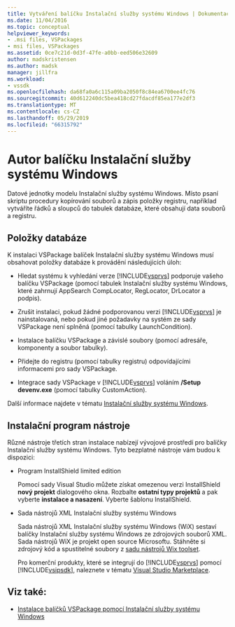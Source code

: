 ```yaml
---
title: Vytváření balíčku Instalační služby systému Windows | Dokumentace Microsoftu
ms.date: 11/04/2016
ms.topic: conceptual
helpviewer_keywords:
- .msi files, VSPackages
- msi files, VSPackages
ms.assetid: 0ce7c21d-0d3f-47fe-a0bb-eed506e32609
author: madskristensen
ms.author: madsk
manager: jillfra
ms.workload:
- vssdk
ms.openlocfilehash: da68fa0a6c115a09ba2050f8c84ea6700ee4fc76
ms.sourcegitcommit: 40d612240dc5bea418cd27fdacdf85ea177e2df3
ms.translationtype: MT
ms.contentlocale: cs-CZ
ms.lasthandoff: 05/29/2019
ms.locfileid: "66315792"
---
```

# <a name="author-a-windows-installer-package"></a>Autor balíčku Instalační služby systému Windows
Datové jednotky modelu Instalační služby systému Windows. Místo psaní skriptu procedury kopírování souborů a zápis položky registru, například vytváříte řádků a sloupců do tabulek databáze, které obsahují data souborů a registru.

## <a name="database-entries"></a>Položky databáze
K instalaci VSPackage balíček Instalační služby systému Windows musí obsahovat položky databáze k provádění následujících úloh:

- Hledat systému k vyhledání verze [!INCLUDE[vsprvs](../../code-quality/includes/vsprvs_md.md)] podporuje vašeho balíčku VSPackage (pomocí tabulek Instalační služby systému Windows, které zahrnují AppSearch CompLocator, RegLocator, DrLocator a podpis).

- Zrušit instalaci, pokud žádné podporovanou verzi [!INCLUDE[vsprvs](../../code-quality/includes/vsprvs_md.md)] je nainstalovaná, nebo pokud jiné požadavky na systém ze sady VSPackage není splněná (pomocí tabulky LaunchCondition).

- Instalace balíčku VSPackage a závislé soubory (pomocí adresáře, komponenty a soubor tabulky).

- Přidejte do registru (pomocí tabulky registru) odpovídajícími informacemi pro sady VSPackage.

- Integrace sady VSPackage v [!INCLUDE[vsprvs](../../code-quality/includes/vsprvs_md.md)] voláním **/Setup devenv.exe** (pomocí tabulky CustomAction).

Další informace najdete v tématu [Instalační služby systému Windows](/windows/desktop/Msi/windows-installer-portal).

## <a name="setup-tools"></a>Instalační program nástroje
Různé nástroje třetích stran instalace nabízejí vývojové prostředí pro balíčky Instalační služby systému Windows. Tyto bezplatné nástroje vám budou k dispozici:

- Program InstallShield limited edition

   Pomocí sady Visual Studio můžete získat omezenou verzi InstallShield **nový projekt** dialogového okna. Rozbalte **ostatní typy projektů** a pak vyberte **instalace a nasazení**. Vyberte šablonu InstallShield.

- Sada nástrojů XML Instalační služby systému Windows

   Sada nástrojů XML Instalační služby systému Windows (WiX) sestaví balíčky Instalační služby systému Windows ze zdrojových souborů XML. Sada nástrojů WiX je projekt open source Microsoftu. Stáhněte si zdrojový kód a spustitelné soubory z [sadu nástrojů Wix toolset](http://sourceforge.net/projects/wix).

   Pro komerční produkty, které se integrují do [!INCLUDE[vsprvs](../../code-quality/includes/vsprvs_md.md)] pomocí [!INCLUDE[vsipsdk](../../extensibility/includes/vsipsdk_md.md)], naleznete v tématu [Visual Studio Marketplace](https://marketplace.visualstudio.com/).

## <a name="see-also"></a>Viz také:
- [Instalace balíčků VSPackage pomocí Instalační služby systému Windows](../../extensibility/internals/installing-vspackages-with-windows-installer.md)